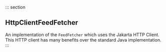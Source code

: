 ::: section
## HttpClientFeedFetcher

An implementation of the `FeedFetcher` which uses the Jakarta HTTP
Client. This HTTP client has many benefits over the standard Java
implementation.
:::
